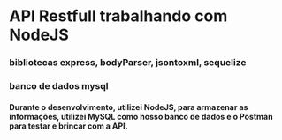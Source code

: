 # API Restfull trabalhando com NodeJS

### bibliotecas express, bodyParser, jsontoxml, sequelize
### banco de dados mysql
#### Durante o desenvolvimento, utilizei NodeJS, para armazenar as informações, utilizei MySQL como nosso banco de dados e o Postman para testar e brincar com a API.
